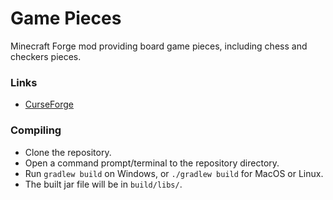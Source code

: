 # Game Pieces

Minecraft Forge mod providing board game pieces, including chess and checkers pieces.

### Links
- [CurseForge](https://minecraft.curseforge.com/projects/gamepieces)

### Compiling
* Clone the repository.
* Open a command prompt/terminal to the repository directory.
* Run `gradlew build` on Windows, or `./gradlew build` for MacOS or Linux.
* The built jar file will be in `build/libs/`.
